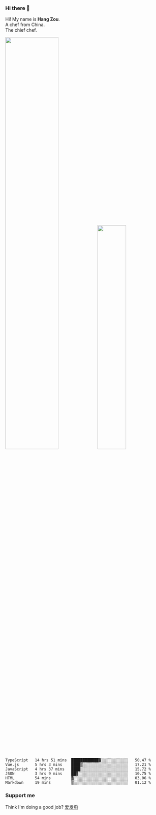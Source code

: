 ### Hi there 👋

Hi! My name is **Hang Zou**.  
A chef from China.  
The chief chef.

<img align="" width="57.5%" src="https://github-readme-stats.vercel.app/api?username=zouhangwithsweet&hide_title=true&hide_border=true&show_icons=true&include_all_commits=true&line_height=21" /><img align="" width="42.4%" src="https://github-readme-stats.vercel.app/api/top-langs/?username=zouhangwithsweet&hide_title=true&hide_border=true&layout=compact" />

<!--START_SECTION:waka-->

```text
TypeScript   14 hrs 51 mins  ████████████▓░░░░░░░░░░░░   50.47 %
Vue.js       5 hrs 3 mins    ████▒░░░░░░░░░░░░░░░░░░░░   17.21 %
JavaScript   4 hrs 37 mins   ████░░░░░░░░░░░░░░░░░░░░░   15.72 %
JSON         3 hrs 9 mins    ██▓░░░░░░░░░░░░░░░░░░░░░░   10.75 %
HTML         54 mins         ▓░░░░░░░░░░░░░░░░░░░░░░░░   03.06 %
Markdown     19 mins         ▒░░░░░░░░░░░░░░░░░░░░░░░░   01.12 %
```

<!--END_SECTION:waka-->

### Support me

Think I'm doing a good job? [爱发电](https://afdian.net/@zouhangsweet)
